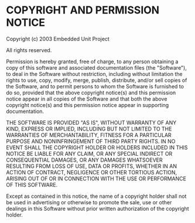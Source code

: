 COPYRIGHT AND PERMISSION NOTICE
===============================

Copyright (c) 2003 Embedded Unit Project

All rights reserved.

Permission is hereby granted, free of charge, to any person obtaining 
a copy of this software and associated documentation files (the 
"Software"), to deal in the Software without restriction, including 
without limitation the rights to use, copy, modify, merge, publish, 
distribute, and/or sell copies of the Software, and to permit persons 
to whom the Software is furnished to do so, provided that the above 
copyright notice(s) and this permission notice appear in all copies 
of the Software and that both the above copyright notice(s) and this 
permission notice appear in supporting documentation.

THE SOFTWARE IS PROVIDED "AS IS", WITHOUT WARRANTY OF ANY KIND, 
EXPRESS OR IMPLIED, INCLUDING BUT NOT LIMITED TO THE WARRANTIES OF 
MERCHANTABILITY, FITNESS FOR A PARTICULAR PURPOSE AND NONINFRINGEMENT 
OF THIRD PARTY RIGHTS. IN NO EVENT SHALL THE COPYRIGHT HOLDER OR 
HOLDERS INCLUDED IN THIS NOTICE BE LIABLE FOR ANY CLAIM, OR ANY 
SPECIAL INDIRECT OR CONSEQUENTIAL DAMAGES, OR ANY DAMAGES WHATSOEVER 
RESULTING FROM LOSS OF USE, DATA OR PROFITS, WHETHER IN AN ACTION OF 
CONTRACT, NEGLIGENCE OR OTHER TORTIOUS ACTION, ARISING OUT OF OR IN 
CONNECTION WITH THE USE OR PERFORMANCE OF THIS SOFTWARE.

Except as contained in this notice, the name of a copyright holder 
shall not be used in advertising or otherwise to promote the sale, 
use or other dealings in this Software without prior written 
authorization of the copyright holder.
